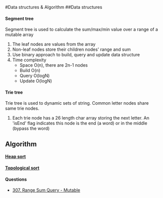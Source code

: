 #Data structures & Algorithm
##Data structures
#### Segment tree
Segment tree is used to calculate the sum/max/min value over a range of a mutable array
  1. The leaf nodes are values from the array
  2. Non-leaf nodes store their children nodes' range and sum
  3. Use binary approach to build, query and update data structure
  4. Time complexity
     - Space O(n), there are 2n-1 nodes
     - Build O(n)
     - Query O(logN)
     - Update O(logN)

#### Trie tree
Trie tree is used to dynamic sets of string. Common letter nodes share same trie nodes.
  1. Each trie node has a 26 length char array storing the next letter. An 'isEnd' flag indicates this node is the end (a word) or in the middle (bypass the word)
  
  
## Algorithm
#### [Heap sort](https://leetcode.com/problems/min-stack/)
#### [Topological sort](https://leetcode.com/problems/course-schedule-ii/)


#### Questions
  - [307. Range Sum Query - Mutable](https://leetcode.com/problems/range-sum-query-mutable/)